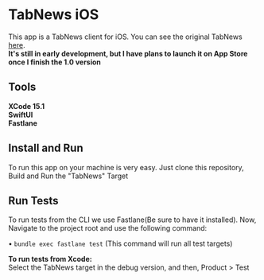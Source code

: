 # TabNews iOS
This app is a TabNews client for iOS. You can see the original TabNews [here](https://github.com/filipedeschamps/tabnews.com.br).
\
**It's still in early development, but I have plans to launch it on App Store once I finish the 1.0 version**

## Tools
**XCode 15.1**\
**SwiftUI**\
**Fastlane**

## Install and Run
To run this app on your machine is very easy. Just clone this repository, Build and Run the "TabNews" Target

## Run Tests
To run tests from the CLI we use Fastlane(Be sure to have it installed). Now, Navigate to the project root and use the following command:

• `bundle exec fastlane test` (This command will run all test targets)

**To run tests from Xcode:**\
Select the TabNews target in the debug version, and then, Product > Test


